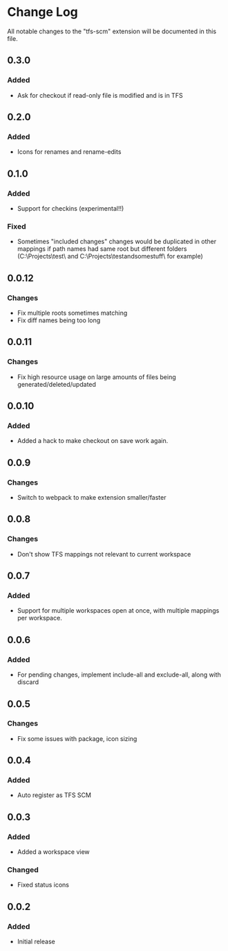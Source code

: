 # Change Log

All notable changes to the "tfs-scm" extension will be documented in this file.

## 0.3.0

### Added
* Ask for checkout if read-only file is modified and is in TFS

## 0.2.0

### Added
* Icons for renames and rename-edits

## 0.1.0

### Added
* Support for checkins (experimental!!)

### Fixed
* Sometimes "included changes" changes would be duplicated in other mappings if path names had same root but different folders (C:\Projects\test\ and C:\Projects\testandsomestuff\ for example)

## 0.0.12
### Changes
* Fix multiple roots sometimes matching
* Fix diff names being too long

## 0.0.11
### Changes
* Fix high resource usage on large amounts of files being generated/deleted/updated

## 0.0.10
### Added
* Added a hack to make checkout on save work again.

## 0.0.9
### Changes
* Switch to webpack to make extension smaller/faster

## 0.0.8
### Changes
* Don't show TFS mappings not relevant to current workspace

## 0.0.7
### Added
* Support for multiple workspaces open at once, with multiple mappings per workspace.

## 0.0.6
### Added
* For pending changes, implement include-all and exclude-all, along with discard

## 0.0.5
### Changes
* Fix some issues with package, icon sizing

## 0.0.4
### Added
* Auto register as TFS SCM

## 0.0.3
### Added
- Added a workspace view
### Changed
- Fixed status icons

## 0.0.2
### Added
- Initial release
